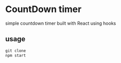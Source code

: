 # CountDown timer
simple countdown timer built with React using hooks

## usage
```js
git clone
npm start
```